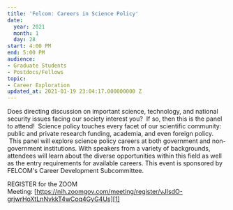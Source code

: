 ```yaml
---
title: 'Felcom: Careers in Science Policy'
date:
  year: 2021
  month: 1
  day: 28
start: 4:00 PM
end: 5:00 PM
audience:
- Graduate Students
- Postdocs/Fellows
topic:
- Career Exploration
updated_at: 2021-01-19 23:04:17.000000000 Z
---
```

Does directing discussion on important science, technology, and national
security issues facing our society interest you?  If so, then this is
the panel to attend!  Science policy touches every facet of our
scientific community:  public and private research funding, academia,
and even foreign policy.  This panel will explore science policy careers
at both government and non-government institutions. With speakers from a
variety of backgrounds, attendees will learn about the diverse
opportunities within this field as well as the entry requirements for
available careers. This event is sponsored by FELCOM\'s Career
Development Subcommittee.

REGISTER for the ZOOM
Meeting: [https://nih.zoomgov.com/meeting/register/vJIsdO-grjwrHoXtLnNvkkT4wCoq4GyG4Us][1]



[1]: https://nih.zoomgov.com/meeting/register/vJIsdO-grjwrHoXtLnNvkkT4wCoq4GyG4Us
